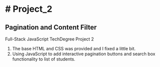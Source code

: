 
<h1># Project_2</h1>
<h2>Pagination and Content Filter</h2>
<span>Full-Stack JavaScript TechDegree Project 2</span>
<ol>
<li>The base HTML and CSS was provided and I fixed a little bit.</li>
<li>Using JavaScript to add interactive pagination buttons and search box functionality to list of students.</li>
</ul>
